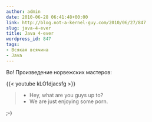 ```yaml
---
author: admin
date: 2010-06-28 06:41:48+00:00
link: http://blog.not-a-kernel-guy.com/2010/06/27/847
slug: java-4-ever
title: Java 4-ever
wordpress_id: 847
tags:
- Всякая всячина
- Java
---
```


Во! Произведение норвежских мастеров:

{{< youtube kLO1djacsfg >}}

> - Hey, what are you guys up to?  
> - We are just enjoying some porn.

;-)
